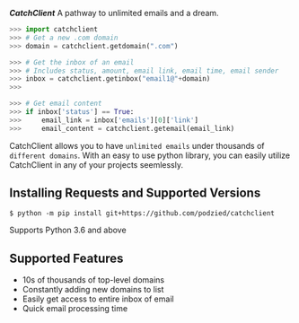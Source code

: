
***CatchClient*** A pathway to unlimited emails and a dream.

```python
>>> import catchclient
>>> # Get a new .com domain
>>> domain = catchclient.getdomain(".com")

>>> # Get the inbox of an email
>>> # Includes status, amount, email link, email time, email sender
>>> inbox = catchclient.getinbox("email1@"+domain)
>>> 

>>> # Get email content
>>> if inbox['status'] == True:
>>>     email_link = inbox['emails'][0]['link']
>>>     email_content = catchclient.getemail(email_link)
```

CatchClient allows you to have `unlimited emails` under thousands of `different domains`. With an easy to use python library, you can easily utilize CatchClient in any of your projects seemlessly.

## Installing Requests and Supported Versions


```console
$ python -m pip install git+https://github.com/podzied/catchclient
```

Supports Python 3.6 and above

## Supported Features

- 10s of thousands of top-level domains
- Constantly adding new domains to list
- Easily get access to entire inbox of email
- Quick email processing time
